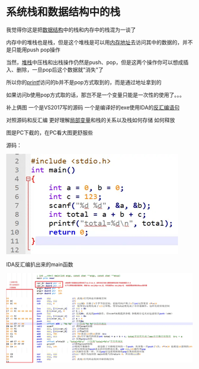 # 系统栈和数据结构中的栈

我觉得你这是把[数据结构](https://www.zhihu.com/search?q=数据结构&search_source=Entity&hybrid_search_source=Entity&hybrid_search_extra={"sourceType"%3A"answer"%2C"sourceId"%3A583993517})中的栈和内存中的栈混为一谈了

内存中的堆栈也是栈，但是这个堆栈是可以用[内存地址](https://www.zhihu.com/search?q=内存地址&search_source=Entity&hybrid_search_source=Entity&hybrid_search_extra={"sourceType"%3A"answer"%2C"sourceId"%3A583993517})去访问其中的数据的，并不是只能用push pop操作

当然，[堆栈](https://www.zhihu.com/search?q=堆栈&search_source=Entity&hybrid_search_source=Entity&hybrid_search_extra={"sourceType"%3A"answer"%2C"sourceId"%3A583993517})中压栈和出栈操作仍然是push、pop，但是这两个操作你可以想成插入、删除，一旦pop后这个数据就"消失"了

所以你的[printf](https://www.zhihu.com/search?q=printf&search_source=Entity&hybrid_search_source=Entity&hybrid_search_extra={"sourceType"%3A"answer"%2C"sourceId"%3A583993517})访问的b并不是pop方式取到的，而是通过地址拿到的

如果访问b使用pop方式取的话，那岂不是一个变量只能是一次性的使用了。。。



补上俩图 一个是VS2017写的源码  一个是编译好的exe使用IDA的[反汇编语句](https://www.zhihu.com/search?q=反汇编语句&search_source=Entity&hybrid_search_source=Entity&hybrid_search_extra={"sourceType"%3A"answer"%2C"sourceId"%3A583993517})

对照源码和反汇编  更好理解[局部变量](https://www.zhihu.com/search?q=局部变量&search_source=Entity&hybrid_search_source=Entity&hybrid_search_extra={"sourceType"%3A"answer"%2C"sourceId"%3A583993517})和栈的关系以及栈如何存储 如何释放

图是PC下截的，在PC看大图更舒服些

源码：

![img](./figures/v2-7b526c7272e75f490318ae9f2616aa16_1440w.png)

IDA反汇编扒出来的main函数

![img](./figures/v2-a13e52b57c943b813985a6afb789a516_1440w.png)
